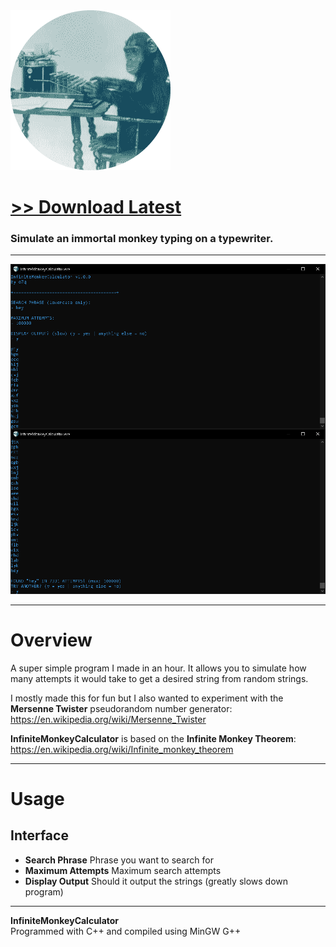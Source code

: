 <img src="assets/images/icon.png">

# [<b>>> Download Latest</b>](https://github.com/o7q/InfiniteMonkeyCalculator/releases/download/v1.0.0/InfiniteMonkeyCalculator.exe)
<h3>Simulate an immortal monkey typing on a typewriter.</h3>

---

<img src="assets/images/program.png">

---

# Overview
A super simple program I made in an hour. It allows you to simulate how many attempts it would take to get a desired string from random strings.

I mostly made this for fun but I also wanted to experiment with the <b>Mersenne Twister</b> pseudorandom number generator: https://en.wikipedia.org/wiki/Mersenne_Twister

<b>InfiniteMonkeyCalculator</b> is based on the <b>Infinite Monkey Theorem</b>: https://en.wikipedia.org/wiki/Infinite_monkey_theorem

---

# Usage

## <b>Interface</b>
- <b>Search Phrase</b> Phrase you want to search for
- <b>Maximum Attempts</b> Maximum search attempts
- <b>Display Output</b> Should it output the strings (greatly slows down program)

---

<b>InfiniteMonkeyCalculator</b> \
Programmed with C++ and compiled using MinGW G++